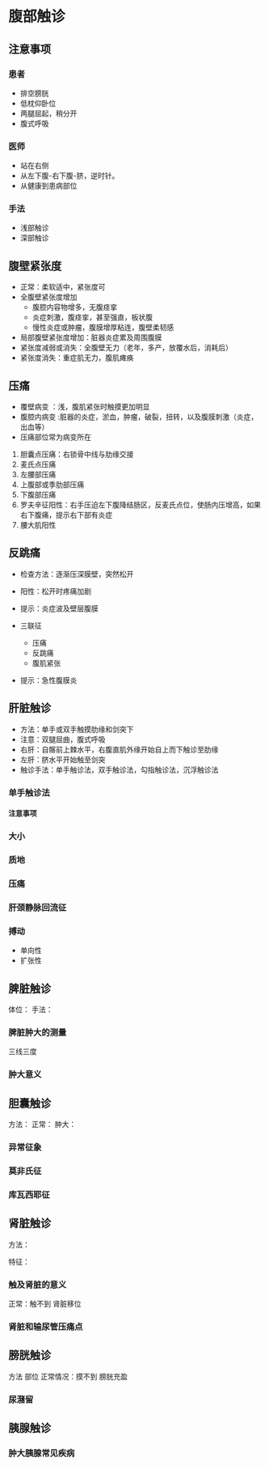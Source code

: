 # 腹部触诊
## 注意事项
### 患者
- 排空膀胱
- 低枕仰卧位
- 两腿屈起，稍分开
- 腹式呼吸

### 医师

- 站在右侧
- 从左下腹-右下腹-脐，逆时针。
- 从健康到患病部位

### 手法
- 浅部触诊
- 深部触诊

## 腹壁紧张度

- 正常：柔软适中，紧张度可
- 全腹壁紧张度增加
	- 腹腔内容物增多，无腹痉挛
	- 炎症刺激，腹痉挛，甚至强直，板状腹
	- 慢性炎症或肿瘤，腹膜增厚粘连，腹壁柔韧感
- 局部腹壁紧张度增加：脏器炎症累及周围腹膜
- 紧张度减弱或消失：全腹壁无力（老年，多产，放覆水后，消耗后）
- 紧张度消失：重症肌无力，腹肌瘫痪

## 压痛

- 覆壁病变 ：浅，腹肌紧张时触摸更加明显
- 腹腔内病变 :脏器的炎症，淤血，肿瘤，破裂，扭转，以及腹膜刺激（炎症，出血等）
- 压痛部位常为病变所在

1. 胆囊点压痛：右锁骨中线与肋缘交接
2. 麦氏点压痛
3. 左腰部压痛
4. 上腹部或季肋部压痛
5. 下腹部压痛
6. 罗夫辛征阳性：右手压迫左下腹降结肠区，反麦氏点位，使肠内压增高，如果右下腹痛，提示右下部有炎症
7. 腰大肌阳性

## 反跳痛

- 检查方法：逐渐压深膜壁，突然松开
- 阳性：松开时疼痛加剧
- 提示：炎症波及壁层腹膜

- 三联征
	- 压痛
	- 反跳痛
	- 腹肌紧张
- 提示：急性腹膜炎

## 肝脏触诊
- 方法：单手或双手触摸肋缘和剑突下
- 注意：双腿屈曲，腹式呼吸
- 右肝：自髂前上棘水平，右腹直肌外缘开始自上而下触诊至肋缘
- 左肝：脐水平开始触至剑突
- 触诊手法：单手触诊法，双手触诊法，勾指触诊法，沉浮触诊法

### 单手触诊法

#### 注意事项

### 大小

### 质地

### 压痛

### 肝颈静脉回流征

### 搏动

- 单向性
- 扩张性

## 脾脏触诊
体位：
手法：

### 脾脏肿大的测量
三线三度

### 肿大意义

## 胆囊触诊

方法：
正常：
肿大：

### 异常征象

### 莫非氏征

### 库瓦西耶征

## 肾脏触诊

方法：

特征：

### 触及肾脏的意义

正常：触不到
肾脏移位


### 肾脏和输尿管压痛点
## 膀胱触诊

方法
部位
正常情况：摸不到
膀胱充盈
### 尿潴留

## 胰腺触诊

### 肿大胰腺常见疾病













